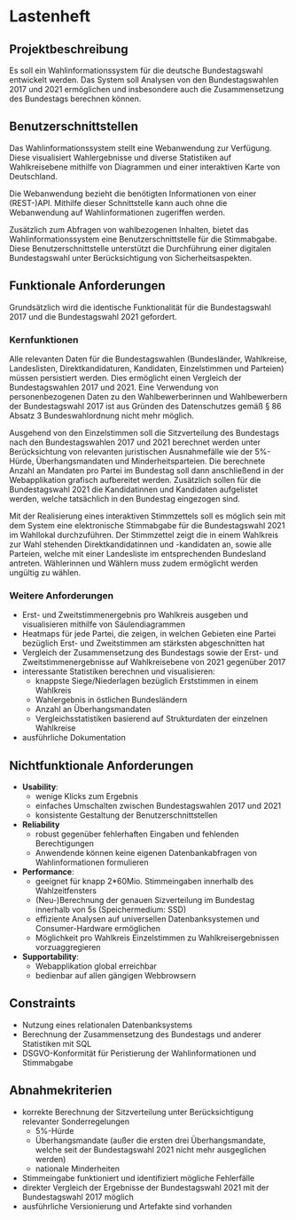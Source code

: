# Lastenheft
## Projektbeschreibung
Es soll ein Wahlinformationssystem für die deutsche Bundestagswahl entwickelt werden.
Das System soll Analysen von den Bundestagswahlen 2017 und 2021 ermöglichen und insbesondere auch die Zusammensetzung des Bundestags berechnen können.

## Benutzerschnittstellen
Das Wahlinformationssystem stellt eine Webanwendung zur Verfügung.
Diese visualisiert Wahlergebnisse und diverse Statistiken auf Wahlkreisebene mithilfe von Diagrammen und einer interaktiven Karte von Deutschland.
 
Die Webanwendung bezieht die benötigten Informationen von einer (REST-)API.
Mithilfe dieser Schnittstelle kann auch ohne die Webanwendung auf Wahlinformationen zugeriffen werden.

Zusätzlich zum Abfragen von wahlbezogenen Inhalten, bietet das Wahlinformationssystem eine Benutzerschnittstelle für die Stimmabgabe.
Diese Benutzerschnittstelle unterstützt die Durchführung einer digitalen Bundestagswahl unter Berücksichtigung von Sicherheitsaspekten.

## Funktionale Anforderungen
Grundsätzlich wird die identische Funktionalität für die Bundestagswahl 2017 und die Bundestagswahl 2021 gefordert.
### Kernfunktionen
Alle relevanten Daten für die Bundestagswahlen (Bundesländer, Wahlkreise, Landeslisten, Direktkandidaturen, Kandidaten, Einzelstimmen und Parteien) müssen persistiert werden.
Dies ermöglicht einen Vergleich der Bundestagswahlen 2017 und 2021.
Eine Verwendung von personenbezogenen Daten zu den Wahlbewerberinnen und Wahlbewerbern der Bundestagswahl 2017 ist aus Gründen des Datenschutzes gemäß § 86 Absatz 3 Bundeswahlordnung nicht mehr möglich.

Ausgehend von den Einzelstimmen soll die Sitzverteilung des Bundestags nach den Bundestagswahlen 2017 und 2021 berechnet werden unter Berücksichtung von relevanten juristischen Ausnahmefälle wie der 5%-Hürde, Überhangsmandaten und Minderheitsparteien.
Die berechnete Anzahl an Mandaten pro Partei im Bundestag soll dann anschließend in der Webapplikation grafisch aufbereitet werden.
Zusätzlich sollen für die Bundestagswahl 2021 die Kandidatinnen und Kandidaten aufgelistet werden, welche tatsächlich in den Bundestag eingezogen sind.

Mit der Realisierung eines interaktiven Stimmzettels soll es möglich sein mit dem System eine elektronische Stimmabgabe für die Bundestagswahl 2021 im Wahllokal durchzuführen.
Der Stimmzettel zeigt die in einem Wahlkreis zur Wahl stehenden Direktkandidatinnen und -kandidaten an, sowie alle Parteien, welche mit einer Landesliste im entsprechenden Bundesland antreten.
Wählerinnen und Wählern muss zudem ermöglicht werden ungültig zu wählen.

### Weitere Anforderungen
- Erst- und Zweitstimmenergebnis pro Wahlkreis ausgeben und visualisieren mithilfe von Säulendiagrammen
- Heatmaps für jede Partei, die zeigen, in welchen Gebieten eine Partei bezüglich Erst- und Zweitstimmen am stärksten abgeschnitten hat
- Vergleich der Zusammensetzung des Bundestags sowie der Erst- und Zweitstimmenergebnisse auf Wahlkreisebene von 2021 gegenüber 2017
- interessante Statistiken berechnen und visualisieren:
    - knappste Siege/Niederlagen bezüglich Erststimmen in einem Wahlkreis
    - Wahlergebnis in östlichen Bundesländern
    - Anzahl an Überhangsmandaten
    - Vergleichsstatistiken basierend auf Strukturdaten der einzelnen Wahlkreise
- ausführliche Dokumentation

## Nichtfunktionale Anforderungen
- **Usability**:
    - wenige Klicks zum Ergebnis
    - einfaches Umschalten zwischen Bundestagswahlen 2017 und 2021
    - konsistente Gestaltung der Benutzerschnittstellen
- **Reliability**
    - robust gegenüber fehlerhaften Eingaben und fehlenden Berechtigungen
    - Anwendende können keine eigenen Datenbankabfragen von Wahlinformationen formulieren
- **Performance**:
	- geeignet für knapp 2*60Mio. Stimmeingaben innerhalb des Wahlzeitfensters
	- (Neu-)Berechnung der genauen Sizverteilung im Bundestag innerhalb von 5s (Speichermedium: SSD)
	- effiziente Analysen auf universellen Datenbanksystemen und Consumer-Hardware ermöglichen
    - Möglichkeit pro Wahlkreis Einzelstimmen zu Wahlkreisergebnissen vorzuaggregieren
- **Supportability**:
	- Webapplikation global erreichbar
    - bedienbar auf allen gängigen Webbrowsern

## Constraints
- Nutzung eines relationalen Datenbanksystems
- Berechnung der Zusammensetzung des Bundestags und anderer Statistiken mit SQL
- DSGVO-Konformität für Peristierung der Wahlinformationen und Stimmabgabe

## Abnahmekriterien
- korrekte Berechnung der Sitzverteilung unter Berücksichtigung relevanter Sonderregelungen
  - 5%-Hürde
  - Überhangsmandate (außer die ersten drei Überhangsmandate, welche seit der Bundestagswahl 2021 nicht mehr ausgeglichen werden)
  - nationale Minderheiten
- Stimmeingabe funktioniert und identifiziert mögliche Fehlerfälle
- direkter Vergleich der Ergebnisse der Bundestagswahl 2021 mit der Bundestagswahl 2017 möglich
- ausführliche Versionierung und Artefakte sind vorhanden
